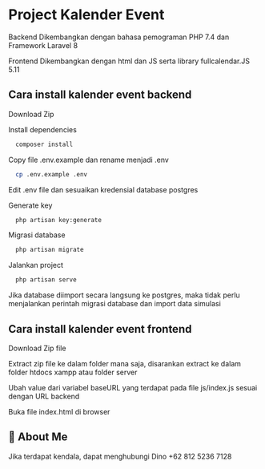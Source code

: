 
# Project Kalender Event

Backend Dikembangkan dengan bahasa pemograman PHP 7.4 dan Framework Laravel 8

Frontend Dikembangkan dengan html dan JS serta library fullcalendar.JS 5.11
## Cara install kalender event backend

Download Zip

Install dependencies

```bash
  composer install
```

Copy file .env.example dan rename menjadi .env

```bash
  cp .env.example .env
```

Edit .env file dan sesuaikan kredensial database postgres

Generate key

```bash
  php artisan key:generate
```

Migrasi database

```bash
  php artisan migrate
```

Jalankan project

```bash
  php artisan serve
```

Jika database diimport secara langsung ke postgres, maka tidak perlu menjalankan perintah migrasi database dan import data simulasi

## Cara install kalender event frontend
Download Zip file

Extract zip file ke dalam folder mana saja, disarankan extract ke dalam folder htdocs xampp atau folder server

Ubah value dari variabel baseURL yang terdapat pada file js/index.js sesuai dengan URL backend

Buka file index.html di browser
## 🚀 About Me
Jika terdapat kendala, dapat menghubungi Dino +62 812 5236 7128


